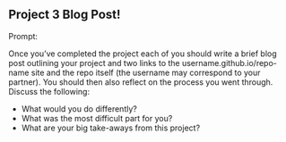 ## Project 3 Blog Post!

Prompt:

Once you’ve completed the project each of you should write a brief blog post outlining your project and two
links to the username.github.io/repo-name site and the repo itself (the username may correspond to your
partner). You should then also reflect on the process you went through. Discuss the following:

* What would you do differently?
* What was the most difficult part for you?
* What are your big take-aways from this project?

